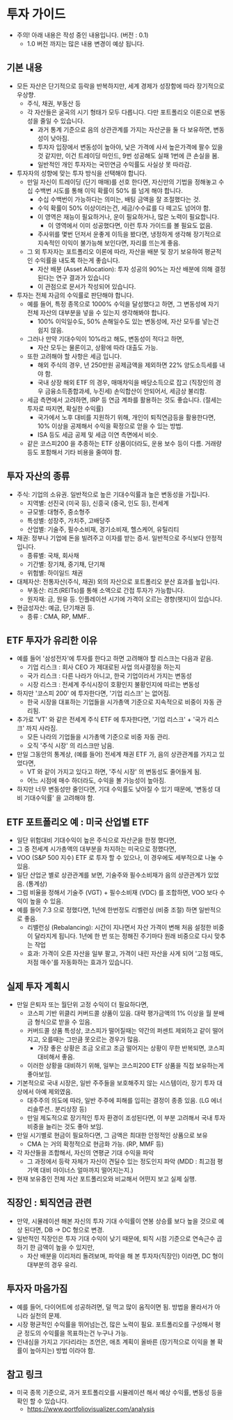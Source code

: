 # 투자 가이드
- 주의! 아래 내용은 작성 중인 내용입니다. (버전 : 0.1)
    - 1.0 버전 까지는 많은 내용 변경이 예상 됩니다.

## 기본 내용
- 모든 자산은 단기적으로 등락을 반복하지만, 세계 경제가 성장함에 따라 장기적으로 우상향.
    - 주식, 채권, 부동산 등
    - 각 자산들은 굴곡의 시기 형태가 모두 다릅니다. 다만 포트폴리오 이론으로 변동성을 줄일 수 있습니다.
        - 과거 통계 기준으로 음의 상관관계를 가지는 자산군을 둘 다 보유하면, 변동성이 낮아짐.
        - 투자자 입장에서 변동성이 높아야, 낮은 가격에 사서 높은가격에 팔수 있을 것 같지만, 이건 트레이딩 마인드, 9번 성공해도 실패 1번에 큰 손실을 봄.
        - 일반적인 개인 투자자는 국민연금 수익률도 사실상 못 따라감.
- 투자자의 성향에 맞는 투자 방식을 선택해야 합니다.
    - 만일 자신이 트레이딩 (단기 매매)를 선호 한다면, 자신만의 기법을 정해놓고 수십 수백번 시도를 통해 이익 확률이 50% 를 넘게 해야 합니다.
        - 수십 수백번이 가능하다는 의미는, 배팅 금액을 잘 조절했다는 것.
        - 수익 확률이 50% 이상이라는건, 세금/수수료를 다 떼고도 넘어야 함.
        - 이 영역은 재능이 필요하거나, 운이 필요하거나, 많은 노력이 필요합니다.
            - 이 영역에서 이미 성공했다면, 이런 투자 가이드를 볼 필요도 없음.
        - 주사위를 몇번 던저서 운좋게 이득을 봤다면, 냉정하게 생각해 장기적으로 지속적인 이익이 불가능해 보인다면, 자리를 뜨는게 좋음.
    - 그 외 투자자는 포트폴리오 이론에 따라, 자산을 배분 및 장기 보유하여 평균적인 수익률을 내도록 하는게 좋습니다.
        - 자산 배분 (Asset Allocation): 투자 성공의 90%는 자산 배분에 의해 결정된다는 연구 결과가 있습니다
        - 이 관점으로 문서가 작성되어 있습니다.
- 투자는 전체 자금의 수익률로 판단해야 합니다.
    - 예를 들어, 특정 종목으로 1000% 수익을 달성했다고 하면, 그 변동성에 자기 전체 자산의 대부분을 넣을 수 있는지 생각해봐야 합니다.
        - 100% 이익일수도, 50% 손해일수도 있는 변동성에, 자산 모두를 넣는건 쉽지 않음.
    - 그러나 만약 기대수익이 10%라고 해도, 변동성이 적다고 하면,
        - 자산 모두는 물론이고, 상황에 따라 대출도 가능.
    - 또한 고려해야 할 사항은 세금 입니다.
        - 해외 주식의 경우, 년 250만원 공제금액을 제외하면 22% 양도소득세를 내야 함.
        - 국내 상장 해외 ETF 의 경우, 매매차익을 배당소득으로 잡고 (직장인의 경우 금융소득종합과세, 누진세) 손익합산이 안되어서, 세금상 불리함.
    - 세금 측면에서 고려하면, IRP 등 연금 계좌를 활용하는 것도 좋습니다. (절세는 투자로 따지면, 확실한 수익률)
        - 국가에서 노후 대비를 지원하기 위해, 개인이 퇴직연금등을 활용한다면, 10% 이상을 공제해서 수익을 확정으로 얻을 수 있는 방법.
        - ISA 등도 세금 공제 및 세금 이연 측면에서 비슷.
    - 같은 코스피200 을 추종하는 ETF 상품이더라도, 운용 보수 등이 다름. 거래량 등도 포함해서 기타 비용을 줄여야 함.

## 투자 자산의 종류
- 주식: 기업의 소유권. 일반적으로 높은 기대수익률과 높은 변동성을 가집니다.
    - 지역별: 선진국 (미국 등), 신흥국 (중국, 인도 등), 전세계
    - 규모별: 대형주, 중소형주
    - 특성별: 성장주, 가치주, 고배당주
    - 산업별: 기술주, 필수소비재, 경기소비재, 헬스케어, 유틸리티
- 채권: 정부나 기업에 돈을 빌려주고 이자를 받는 증서. 일반적으로 주식보다 안정적입니다.
    - 종류별: 국채, 회사채
    - 기간별: 장기채, 중기채, 단기채
    - 위험별: 하이일드 채권
- 대체자산: 전통자산(주식, 채권) 외의 자산으로 포트폴리오 분산 효과를 높입니다.
    - 부동산: 리츠(REITs)를 통해 소액으로 간접 투자가 가능합니다.
    - 원자재: 금, 원유 등. 인플레이션 시기에 가격이 오르는 경향(헷지)이 있습니다.
- 현금성자산: 예금, 단기채권 등.
    - 종류 : CMA, RP, MMF..

## ETF 투자가 유리한 이유
- 예를 들어 '삼성전자'에 투자를 한다고 하면 고려해야 할 리스크는 다음과 같음.
    - 기업 리스크 : 회사 CEO 가 제대로된 사업 의사결정을 하는지
    - 국가 리스크 : 다른 나라가 아니고, 한국 기업이라서 가지는 변동성
    - 시장 리스크 : 전세계 주식시장이 호황인지 불황인지에 따르는 변동성
- 하지만 '코스피 200' 에 투자한다면, '기업 리스크' 는 없어짐.
    - 한국 시장을 대표하는 기업들을 시가총액 기준으로 지속적으로 비중이 자동 관리됨.
- 추가로 'VT' 와 같은 전세계 주식 ETF 에 투자한다면, '기업 리스크' + '국가 리스크' 까지 사라짐.
    - 모든 나라의 기업들을 시가총액 기준으로 비중 자동 관리.
    - 오직 '주식 시장' 의 리스크만 남음.
- 만일 그동안의 통계상, (예를 들어) 전세계 채권 ETF 가, 음의 상관관계를 가지고 있었다면,
    - VT 와 같이 가지고 있다고 하면, '주식 시장' 의 변동성도 줄어들게 됨.
    - 어느 시점에 매수 하더라도, 수익을 볼 가능성이 높아짐.
- 하지만 너무 변동성만 줄인다면, 기대 수익률도 낮아질 수 있기 때문에, '변동성 대비 기대수익률' 을 고려해야 함.

## ETF 포트폴리오 예 : 미국 산업별 ETF
- 일단 위험대비 기대수익이 높은 주식으로 자산군을 한정 했다면,
- 그 중 전세계 시가총액의 대부분을 차지하는 미국으로 정했다면,
- VOO (S&P 500 지수) ETF 로 투자 할 수 있으나, 이 경우에도 세부적으로 나눌 수 있음.
- 일단 산업군 별로 상관관계를 보면, 기술주와 필수소비재가 음의 상관관계가 있었음. (통계상)
- 그럼 비율을 정해서 기술주 (VGT) + 필수소비재 (VDC) 를 조합하면, VOO 보다 수익이 높을 수 있음.
- 예를 들어 7:3 으로 정했다면, 1년에 한번정도 리벨런싱 (비중 조절) 하면 일반적으로 좋음.
    - 리밸런싱 (Rebalancing): 시간이 지나면서 자산 가격이 변해 처음 설정한 비중이 달라지게 됩니다. 1년에 한 번 또는 정해진 주기마다 원래 비중으로 다시 맞추는 작업
    - 효과: 가격이 오른 자산을 일부 팔고, 가격이 내린 자산을 사게 되어 '고점 매도, 저점 매수'를 자동화하는 효과가 있습니다.

## 실제 투자 계획시
- 만일 은퇴자 또는 월단위 고정 수익이 더 필요하다면,
    - 코스피 기반 위클리 커버드콜 상품이 있음. 대략 평가금액의 1% 이상을 월 분배금 형식으로 받을 수 있음.
    - 커버드콜 상품 특성상, 코스피가 떨어질때는 약간의 퍼센트 제외하고 같이 떨어지고, 오를때는 그만큼 못오르는 경우가 많음.
        - 가장 좋은 상황은 조금 오르고 조금 떨어지는 상황이 무한 반복되면, 코스피 대비해서 좋음.
    - 이러한 상황을 대비하기 위해, 일부는 코스피200 ETF 상품을 직접 보유하는게 좋아보임.
- 기본적으로 국내 시장은, 일반 주주들을 보호해주지 않는 시스템이라, 장기 투자 대상에서 아예 제외였음.
    - 대주주의 의도에 따라, 일반 주주에 피해를 입히는 결정이 종종 있음. (LG 에너리솔루션.. 분리상장 등)
    - 만일 제도적으로 장기적인 투자 환경이 조성된다면, 이 부분 고려해서 국내 투자 비중을 늘리는 것도 좋아 보임.
- 만일 시기별로 현금이 필요하다면, 그 금액은 최대한 안정적인 상품으로 보유
    - CMA 는 거의 확정적으로 현금화 가능. (RP, MMF 등)
- 각 자산들을 조합해서, 자신의 연평균 기대 수익을 파악
    - 그 과정에서 등락 자체가 자신이 견딜수 있는 정도인지 파악 (MDD : 최고점 평가액 대비 마이너스 얼마까지 떨어지는지.)
- 현재 보유중인 전체 자산 포트폴리오와 비교해서 어떤지 보고 실제 실행.

## 직장인 : 퇴직연금 관련
- 만약, 시뮬레이션 해본 자신의 투자 기대 수익률이 연봉 상승률 보다 높을 것으로 예상 된다면, DB -> DC 형으로 변경.
- 일반적인 직장인은 투자 기대 수익이 낮기 때문에, 퇴직 시점 기준으로 연속근수 곱하기 한 금액이 높을 수 있지만,
    - 자산 배분을 이리저리 돌려보며, 파악을 해 본 투자자(직장인) 이라면, DC 형이 대부분의 경우 유리.

## 투자자 마음가짐
- 예를 들어, 다이어트에 성공하려면, 덜 먹고 많이 움직이면 됨. 방법을 몰라서가 아니라 실천의 문제.
- 시장 평균적인 수익률을 뛰어넘는건, 많은 노력이 필요. 포트폴리오를 구성해서 평균 정도의 수익률을 목표하는건 누구나 가능.
- 인내심을 가지고 기다리라는 조언은, 애초 계획이 올바른 (장기적으로 이익을 볼 확률이 높아지는) 방법 이라야 함.

## 참고 링크
- 미국 종목 기준으로, 과거 포트폴리오를 시뮬레이션 해서 예상 수익률, 변동성 등을 확인 할 수 있습니다.
    - https://www.portfoliovisualizer.com/analysis
